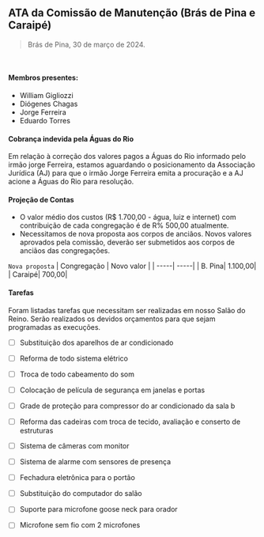 ## ATA da Comissão de Manutenção (Brás de Pina e Caraipé)

> Brás de Pina, 30 de março de 2024.
<br>

#### Membros presentes:
- William Gigliozzi
- Diógenes Chagas
- Jorge Ferreira
- Eduardo Torres

#### Cobrança indevida pela Águas do Rio
Em relação à correção dos valores pagos a Águas do Rio informado pelo irmão jorge Ferreira, estamos aguardando o posicionamento da Associação Jurídica (AJ) para que o irmão Jorge Ferreira emita a procuração e a AJ acione a Águas do Rio para resolução.

#### Projeção de Contas
- O valor médio dos custos (R$ 1.700,00 - água, luiz e internet) com contribuição de cada congregação é de R% 500,00 atualmente. 
- Necessitamos de nova proposta aos corpos de anciãos. Novos valores aprovados pela comissão, deverão ser submetidos aos corpos de anciãos das congregações.

```Nova proposta```
| Congregação | Novo valor |
| -----| -----|
| B. Pina| 1.100,00|
| Caraipé| 700,00|

#### Tarefas
Foram listadas tarefas que necessitam ser realizadas em nosso Salão do Reino. Serão realizados os devidos orçamentos para que sejam programadas as execuções.

- [ ] Substituição dos aparelhos de ar condicionado
- [ ] Reforma de todo sistema elétrico
- [ ] Troca de todo cabeamento do som
- [ ] Colocação de película de segurança em janelas e portas
- [ ] Grade de proteção para compressor do ar condicionado da sala b
- [ ] Reforma das cadeiras com troca de tecido, avaliação e conserto de estruturas
- [ ] Sistema de câmeras com monitor
- [ ] Sistema de alarme com sensores de presença
- [ ] Fechadura eletrônica para o portão
- [ ] Substituição do computador do salão
- [ ] Suporte para microfone goose neck para orador
- [ ] Microfone sem fio com 2 microfones




